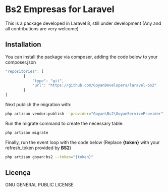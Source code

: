 # Bs2 Empresas for Laravel

This is a package developed in Laravel 8, still under development (Any and all contributions are very welcome)

## Installation

You can install the package via composer, adding the code below to your composer.json

``` javascript
"repositories": [
        {
            "type": "git",
            "url": "https://github.com/GoyanDevelopers/laravel-bs2"
        }
]
```
Next publish the migration with:
``` bash
php artisan vendor:publish --provider="Goyan\Bs2\GoyanServiceProvider"
```
Run the migrate command to create the necessary table:

``` bash
php artisan migrate
```

Finally, run the event loop with the code below (Replace **{token}** with your refresh_token provided by **BS2**)

``` bash
php artisan goyan:bs2 --token="{token}"
```

## Licença
GNU GENERAL PUBLIC LICENSE
